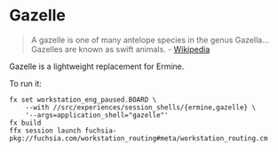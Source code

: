 # Gazelle

> A gazelle is one of many antelope species in the genus Gazella... Gazelles are
> known as swift animals. - [Wikipedia][wiki-gazelle]

Gazelle is a lightweight replacement for Ermine.

To run it:

    fx set workstation_eng_paused.BOARD \
        --with //src/experiences/session_shells/{ermine,gazelle} \
        '--args=application_shell="gazelle"'
    fx build
    ffx session launch fuchsia-pkg://fuchsia.com/workstation_routing#meta/workstation_routing.cm

[wiki-gazelle]: https://en.wikipedia.org/wiki/Gazelle
